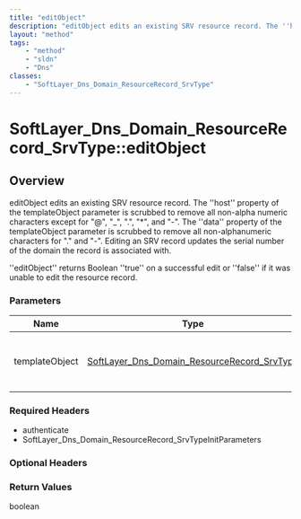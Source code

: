 ```yaml
---
title: "editObject"
description: "editObject edits an existing SRV resource record. The ''host'' property of the templateObject parameter is scrubbed to r... "
layout: "method"
tags:
    - "method"
    - "sldn"
    - "Dns"
classes:
    - "SoftLayer_Dns_Domain_ResourceRecord_SrvType"
---
```

# SoftLayer_Dns_Domain_ResourceRecord_SrvType::editObject
## Overview 
editObject edits an existing SRV resource record. The ''host'' property of the templateObject parameter is scrubbed to remove all non-alpha numeric characters except for "@", "_", ".", "*", and "-". The ''data'' property of the templateObject parameter is scrubbed to remove all non-alphanumeric characters for "." and "-". Editing an SRV record updates the serial number of the domain the record is associated with. 

''editObject'' returns Boolean ''true'' on a successful edit or ''false'' if it was unable to edit the resource record. 

### Parameters 
|Name | Type | Description |
| --- | --- | --- |
|templateObject| <a href='/reference/datatypes/SoftLayer_Dns_Domain_ResourceRecord_SrvType'>SoftLayer_Dns_Domain_ResourceRecord_SrvType </a>| A skeleton SoftLayer_Dns_Domain_ResourceRecord_SrvType object with only the properties defined that you wish to change. Unchanged properties are left alone.|


### Required Headers
* authenticate
* SoftLayer_Dns_Domain_ResourceRecord_SrvTypeInitParameters

### Optional Headers

### Return Values
boolean
